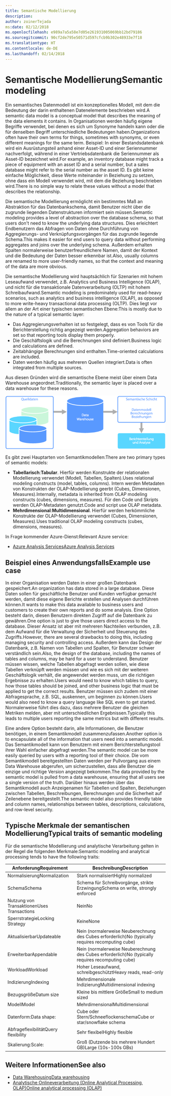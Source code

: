 ```yaml
---
title: Semantische Modellierung
description: 
author: zoinerTejada
ms:date: 02/12/2018
ms.openlocfilehash: e989a7a5a58e7d05e261931005069bb12bd79186
ms.sourcegitcommit: 90cf2de795e50571d597cfcb9b302e48933e7f18
ms.translationtype: HT
ms.contentlocale: de-DE
ms.lasthandoff: 02/14/2018
---
```

# <a name="semantic-modeling"></a><span data-ttu-id="a7829-102">Semantische Modellierung</span><span class="sxs-lookup"><span data-stu-id="a7829-102">Semantic modeling</span></span>

<span data-ttu-id="a7829-103">Ein semantisches Datenmodell ist ein konzeptionelles Modell, mit dem die Bedeutung der darin enthaltenen Datenelemente beschrieben wird.</span><span class="sxs-lookup"><span data-stu-id="a7829-103">A semantic data model is a conceptual model that describes the meaning of the data elements it contains.</span></span> <span data-ttu-id="a7829-104">In Organisationen werden häufig eigene Begriffe verwendet, bei denen es sich um Synonyme handeln kann oder die für denselben Begriff unterschiedliche Bedeutungen haben.</span><span class="sxs-lookup"><span data-stu-id="a7829-104">Organizations often have their own terms for things, sometimes with synonyms, or even different meanings for the same term.</span></span> <span data-ttu-id="a7829-105">Beispiel: In einer Bestandsdatenbank wird ein Ausrüstungsteil anhand einer Asset-ID und einer Seriennummer nachverfolgt, während in einer Vertriebsdatenbank die Seriennummer als Asset-ID bezeichnet wird.</span><span class="sxs-lookup"><span data-stu-id="a7829-105">For example, an inventory database might track a piece of equipment with an asset ID and a serial number, but a sales database might refer to the serial number as the asset ID.</span></span> <span data-ttu-id="a7829-106">Es gibt keine einfache Möglichkeit, diese Werte miteinander in Beziehung zu setzen, ohne dass ein Modell verwendet wird, mit dem die Beziehung beschrieben wird.</span><span class="sxs-lookup"><span data-stu-id="a7829-106">There is no simple way to relate these values without a model that describes the relationship.</span></span> 

<span data-ttu-id="a7829-107">Die semantische Modellierung ermöglicht ein bestimmtes Maß an Abstraktion für das Datenbankschema, damit Benutzer nicht über die zugrunde liegenden Datenstrukturen informiert sein müssen.</span><span class="sxs-lookup"><span data-stu-id="a7829-107">Semantic modeling provides a level of abstraction over the database schema, so that users don't need to know the underlying data structures.</span></span> <span data-ttu-id="a7829-108">Dies erleichtert Endbenutzern das Abfragen von Daten ohne Durchführung von Aggregierungs- und Verknüpfungsvorgängen für das zugrunde liegende Schema.</span><span class="sxs-lookup"><span data-stu-id="a7829-108">This makes it easier for end users to query data without performing aggregates and joins over the underlying schema.</span></span> <span data-ttu-id="a7829-109">Außerdem erhalten Spalten normalerweise benutzerfreundlichere Namen, damit der Kontext und die Bedeutung der Daten besser erkennbar ist.</span><span class="sxs-lookup"><span data-stu-id="a7829-109">Also, usually columns are renamed to more user-friendly names, so that the context and meaning of the data are more obvious.</span></span>

<span data-ttu-id="a7829-110">Die semantische Modellierung wird hauptsächlich für Szenarien mit hohem Leseaufwand verwendet, z.B. Analytics und Business Intelligence (OLAP), und nicht für die transaktionale Datenverarbeitung (OLTP) mit hohem Schreibaufwand.</span><span class="sxs-lookup"><span data-stu-id="a7829-110">Semantic modeling is predominately used for read-heavy scenarios, such as analytics and business intelligence (OLAP), as opposed to more write-heavy transactional data processing (OLTP).</span></span> <span data-ttu-id="a7829-111">Dies liegt vor allem an der Art einer typischen semantischen Ebene:</span><span class="sxs-lookup"><span data-stu-id="a7829-111">This is mostly due to the nature of a typical semantic layer:</span></span>

- <span data-ttu-id="a7829-112">Das Aggregierungsverhalten ist so festgelegt, dass es von Tools für die Berichterstellung richtig angezeigt werden.</span><span class="sxs-lookup"><span data-stu-id="a7829-112">Aggregation behaviors are set so that reporting tools display them properly.</span></span>
- <span data-ttu-id="a7829-113">Die Geschäftslogik und die Berechnungen sind definiert.</span><span class="sxs-lookup"><span data-stu-id="a7829-113">Business logic and calculations are defined.</span></span>
- <span data-ttu-id="a7829-114">Zeitabhängige Berechnungen sind enthalten.</span><span class="sxs-lookup"><span data-stu-id="a7829-114">Time-oriented calculations are included.</span></span>
- <span data-ttu-id="a7829-115">Daten werden häufig aus mehreren Quellen integriert.</span><span class="sxs-lookup"><span data-stu-id="a7829-115">Data is often integrated from multiple sources.</span></span> 

<span data-ttu-id="a7829-116">Aus diesen Gründen wird die semantische Ebene meist über einem Data Warehouse angeordnet.</span><span class="sxs-lookup"><span data-stu-id="a7829-116">Traditionally, the semantic layer is placed over a data warehouse for these reasons.</span></span>

![Beispieldiagramm mit einer semantischen Ebene zwischen einem Data Warehouse und einem Berichterstellungstool](./images/semantic-modeling.png)

<span data-ttu-id="a7829-118">Es gibt zwei Hauptarten von Semantikmodellen:</span><span class="sxs-lookup"><span data-stu-id="a7829-118">There are two primary types of semantic models:</span></span>

* <span data-ttu-id="a7829-119">**Tabellarisch**:</span><span class="sxs-lookup"><span data-stu-id="a7829-119">**Tabular**.</span></span> <span data-ttu-id="a7829-120">Hierfür werden Konstrukte der relationalen Modellierung verwendet (Modell, Tabellen, Spalten).</span><span class="sxs-lookup"><span data-stu-id="a7829-120">Uses relational modeling constructs (model, tables, columns).</span></span> <span data-ttu-id="a7829-121">Intern werden Metadaten von Konstrukten der OLAP-Modellierung geerbt (Cubes, Dimensionen, Measures).</span><span class="sxs-lookup"><span data-stu-id="a7829-121">Internally, metadata is inherited from OLAP modeling constructs (cubes, dimensions, measures).</span></span> <span data-ttu-id="a7829-122">Für den Code und Skripts werden OLAP-Metadaten genutzt.</span><span class="sxs-lookup"><span data-stu-id="a7829-122">Code and script use OLAP metadata.</span></span>
* <span data-ttu-id="a7829-123">**Mehrdimensional**:</span><span class="sxs-lookup"><span data-stu-id="a7829-123">**Multidimensional**.</span></span> <span data-ttu-id="a7829-124">Hierfür werden herkömmliche Konstrukte der OLAP-Modellierung verwendet (Cubes, Dimensionen, Measures).</span><span class="sxs-lookup"><span data-stu-id="a7829-124">Uses traditional OLAP modeling constructs (cubes, dimensions, measures).</span></span>

<span data-ttu-id="a7829-125">In Frage kommender Azure-Dienst:</span><span class="sxs-lookup"><span data-stu-id="a7829-125">Relevant Azure service:</span></span>
- [<span data-ttu-id="a7829-126">Azure Analysis Services</span><span class="sxs-lookup"><span data-stu-id="a7829-126">Azure Analysis Services</span></span>](https://azure.microsoft.com/services/analysis-services/)

## <a name="example-use-case"></a><span data-ttu-id="a7829-127">Beispiel eines Anwendungsfalls</span><span class="sxs-lookup"><span data-stu-id="a7829-127">Example use case</span></span>

<span data-ttu-id="a7829-128">In einer Organisation werden Daten in einer großen Datenbank gespeichert.</span><span class="sxs-lookup"><span data-stu-id="a7829-128">An organization has data stored in a large database.</span></span> <span data-ttu-id="a7829-129">Diese Daten sollen für geschäftliche Benutzer und Kunden verfügbar gemacht werden, damit diese eigene Berichte erstellen und Analysen durchführen können.</span><span class="sxs-lookup"><span data-stu-id="a7829-129">It wants to make this data available to business users and customers to create their own reports and do some analysis.</span></span> <span data-ttu-id="a7829-130">Eine Option besteht darin, diesen Benutzern direkten Zugriff auf die Datenbank zu gewähren.</span><span class="sxs-lookup"><span data-stu-id="a7829-130">One option is just to give those users direct access to the database.</span></span> <span data-ttu-id="a7829-131">Dieser Ansatz ist aber mit mehreren Nachteilen verbunden, z.B. dem Aufwand für die Verwaltung der Sicherheit und Steuerung des Zugriffs.</span><span class="sxs-lookup"><span data-stu-id="a7829-131">However, there are several drawbacks to doing this, including managing security and controlling access.</span></span> <span data-ttu-id="a7829-132">Außerdem kann das Design der Datenbank, z.B. Namen von Tabellen und Spalten, für Benutzer schwer verständlich sein.</span><span class="sxs-lookup"><span data-stu-id="a7829-132">Also, the design of the database, including the names of tables and columns, may be hard for a user to understand.</span></span> <span data-ttu-id="a7829-133">Benutzer müssen wissen, welche Tabellen abgefragt werden sollen, wie diese Tabellen verknüpft werden müssen und wie es sich mit der weiteren Geschäftslogik verhält, die angewendet werden muss, um die richtigen Ergebnisse zu erhalten.</span><span class="sxs-lookup"><span data-stu-id="a7829-133">Users would need to know which tables to query, how those tables should be joined, and other business logic that must be applied to get the correct results.</span></span> <span data-ttu-id="a7829-134">Benutzer müssen sich zudem mit einer Abfragesprache, z.B. SQL, auskennen, um beginnen zu können.</span><span class="sxs-lookup"><span data-stu-id="a7829-134">Users would also need to know a query language like SQL even to get started.</span></span> <span data-ttu-id="a7829-135">Normalerweise führt dies dazu, dass mehrere Benutzer die gleichen Metriken melden, aber mit unterschiedlichen Ergebnissen.</span><span class="sxs-lookup"><span data-stu-id="a7829-135">Typically this leads to multiple users reporting the same metrics but with different results.</span></span>

<span data-ttu-id="a7829-136">Eine andere Option besteht darin, alle Informationen, die Benutzer benötigen, in einem Semantikmodell zusammenzufassen.</span><span class="sxs-lookup"><span data-stu-id="a7829-136">Another option is to encapsulate all of the information that users need into a semantic model.</span></span> <span data-ttu-id="a7829-137">Das Semantikmodell kann von Benutzern mit einem Berichterstellungstool ihrer Wahl einfacher abgefragt werden.</span><span class="sxs-lookup"><span data-stu-id="a7829-137">The semantic model can be more easily queried by users with a reporting tool of their choice.</span></span> <span data-ttu-id="a7829-138">Die vom Semantikmodell bereitgestellten Daten werden per Pullvorgang aus einem Data Warehouse abgerufen, um sicherzustellen, dass alle Benutzer die einzige und richtige Version angezeigt bekommen.</span><span class="sxs-lookup"><span data-stu-id="a7829-138">The data provided by the semantic model is pulled from a data warehouse, ensuring that all users see a single version of the truth.</span></span> <span data-ttu-id="a7829-139">Darüber hinaus werden über das Semantikmodell auch Anzeigenamen für Tabellen und Spalten, Beziehungen zwischen Tabellen, Beschreibungen, Berechnungen und die Sicherheit auf Zeilenebene bereitgestellt.</span><span class="sxs-lookup"><span data-stu-id="a7829-139">The semantic model also provides friendly table and column names, relationships between tables, descriptions, calculations, and row-level security.</span></span>

## <a name="typical-traits-of-semantic-modeling"></a><span data-ttu-id="a7829-140">Typische Merkmale der semantischen Modellierung</span><span class="sxs-lookup"><span data-stu-id="a7829-140">Typical traits of semantic modeling</span></span>

<span data-ttu-id="a7829-141">Für die semantische Modellierung und analytische Verarbeitung gelten in der Regel die folgenden Merkmale:</span><span class="sxs-lookup"><span data-stu-id="a7829-141">Semantic modeling and analytical processing tends to have the following traits:</span></span>

| <span data-ttu-id="a7829-142">Anforderung</span><span class="sxs-lookup"><span data-stu-id="a7829-142">Requirement</span></span> | <span data-ttu-id="a7829-143">Beschreibung</span><span class="sxs-lookup"><span data-stu-id="a7829-143">Description</span></span> |
| --- | --- |
| <span data-ttu-id="a7829-144">Normalisierung</span><span class="sxs-lookup"><span data-stu-id="a7829-144">Normalization</span></span> | <span data-ttu-id="a7829-145">Stark normalisiert</span><span class="sxs-lookup"><span data-stu-id="a7829-145">Highly normalized</span></span> |
| <span data-ttu-id="a7829-146">Schema</span><span class="sxs-lookup"><span data-stu-id="a7829-146">Schema</span></span> | <span data-ttu-id="a7829-147">Schema für Schreibvorgänge, strikte Erzwingung</span><span class="sxs-lookup"><span data-stu-id="a7829-147">Schema on write, strongly enforced</span></span>|
| <span data-ttu-id="a7829-148">Nutzung von Transaktionen</span><span class="sxs-lookup"><span data-stu-id="a7829-148">Uses Transactions</span></span> | <span data-ttu-id="a7829-149">Nein</span><span class="sxs-lookup"><span data-stu-id="a7829-149">No</span></span> |
| <span data-ttu-id="a7829-150">Sperrstrategie</span><span class="sxs-lookup"><span data-stu-id="a7829-150">Locking Strategy</span></span> | <span data-ttu-id="a7829-151">Keine</span><span class="sxs-lookup"><span data-stu-id="a7829-151">None</span></span> |
| <span data-ttu-id="a7829-152">Aktualisierbar</span><span class="sxs-lookup"><span data-stu-id="a7829-152">Updateable</span></span> | <span data-ttu-id="a7829-153">Nein (normalerweise Neuberechnung des Cubes erforderlich)</span><span class="sxs-lookup"><span data-stu-id="a7829-153">No (typically requires recomputing cube)</span></span> |
| <span data-ttu-id="a7829-154">Erweiterbar</span><span class="sxs-lookup"><span data-stu-id="a7829-154">Appendable</span></span> | <span data-ttu-id="a7829-155">Nein (normalerweise Neuberechnung des Cubes erforderlich)</span><span class="sxs-lookup"><span data-stu-id="a7829-155">No (typically requires recomputing cube)</span></span> |
| <span data-ttu-id="a7829-156">Workload</span><span class="sxs-lookup"><span data-stu-id="a7829-156">Workload</span></span> | <span data-ttu-id="a7829-157">Hoher Leseaufwand, schreibgeschützt</span><span class="sxs-lookup"><span data-stu-id="a7829-157">Heavy reads, read-only</span></span> |
| <span data-ttu-id="a7829-158">Indizierung</span><span class="sxs-lookup"><span data-stu-id="a7829-158">Indexing</span></span> | <span data-ttu-id="a7829-159">Mehrdimensionale Indizierung</span><span class="sxs-lookup"><span data-stu-id="a7829-159">Multidimensional indexing</span></span> |
| <span data-ttu-id="a7829-160">Bezugsgröße</span><span class="sxs-lookup"><span data-stu-id="a7829-160">Datum size</span></span> | <span data-ttu-id="a7829-161">Kleine bis mittlere Größe</span><span class="sxs-lookup"><span data-stu-id="a7829-161">Small to medium sized</span></span> |
| <span data-ttu-id="a7829-162">Modell</span><span class="sxs-lookup"><span data-stu-id="a7829-162">Model</span></span> | <span data-ttu-id="a7829-163">Mehrdimensional</span><span class="sxs-lookup"><span data-stu-id="a7829-163">Multidimensional</span></span> |
| <span data-ttu-id="a7829-164">Datenform:</span><span class="sxs-lookup"><span data-stu-id="a7829-164">Data shape:</span></span>| <span data-ttu-id="a7829-165">Cube oder Stern/Schneeflockenschema</span><span class="sxs-lookup"><span data-stu-id="a7829-165">Cube or star/snowflake schema</span></span> |
| <span data-ttu-id="a7829-166">Abfrageflexibilität</span><span class="sxs-lookup"><span data-stu-id="a7829-166">Query flexibility</span></span> | <span data-ttu-id="a7829-167">Sehr flexibel</span><span class="sxs-lookup"><span data-stu-id="a7829-167">Highly flexible</span></span> |
| <span data-ttu-id="a7829-168">Skalierung:</span><span class="sxs-lookup"><span data-stu-id="a7829-168">Scale:</span></span> | <span data-ttu-id="a7829-169">Groß (Dutzende bis mehrere Hundert GB)</span><span class="sxs-lookup"><span data-stu-id="a7829-169">Large (10s-100s GBs)</span></span> |

## <a name="see-also"></a><span data-ttu-id="a7829-170">Weitere Informationen</span><span class="sxs-lookup"><span data-stu-id="a7829-170">See also</span></span>

- [<span data-ttu-id="a7829-171">Data Warehousing</span><span class="sxs-lookup"><span data-stu-id="a7829-171">Data warehousing</span></span>](../scenarios/data-warehousing.md)
- [<span data-ttu-id="a7829-172">Analytische Onlineverarbeitung (Online Analytical Processing, OLAP)</span><span class="sxs-lookup"><span data-stu-id="a7829-172">Online analytical processing (OLAP)</span></span>](../scenarios/online-analytical-processing.md)